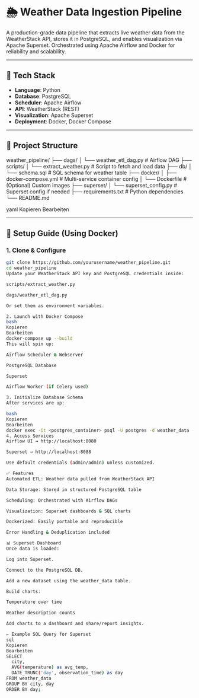 # 🌦️ Weather Data Ingestion Pipeline

A production-grade data pipeline that extracts live weather data from the WeatherStack API, stores it in PostgreSQL, and enables visualization via Apache Superset. Orchestrated using Apache Airflow and Docker for reliability and scalability.

---

## 🔧 Tech Stack

- **Language**: Python
- **Database**: PostgreSQL
- **Scheduler**: Apache Airflow
- **API**: WeatherStack (REST)
- **Visualization**: Apache Superset
- **Deployment**: Docker, Docker Compose

---

## 📁 Project Structure

weather_pipeline/
├── dags/
│ └── weather_etl_dag.py # Airflow DAG
├── scripts/
│ └── extract_weather.py # Script to fetch and load data
├── db/
│ └── schema.sql # SQL schema for weather table
├── docker/
│ ├── docker-compose.yml # Multi-service container config
│ └── Dockerfile # (Optional) Custom images
├── superset/
│ └── superset_config.py # Superset config if needed
├── requirements.txt # Python dependencies
└── README.md

yaml
Kopieren
Bearbeiten

---

## 🚀 Setup Guide (Using Docker)

### 1. Clone & Configure

```bash
git clone https://github.com/yourusername/weather_pipeline.git
cd weather_pipeline
Update your WeatherStack API key and PostgreSQL credentials inside:

scripts/extract_weather.py

dags/weather_etl_dag.py

Or set them as environment variables.

2. Launch with Docker Compose
bash
Kopieren
Bearbeiten
docker-compose up --build
This will spin up:

Airflow Scheduler & Webserver

PostgreSQL Database

Superset

Airflow Worker (if Celery used)

3. Initialize Database Schema
After services are up:

bash
Kopieren
Bearbeiten
docker exec -it <postgres_container> psql -U postgres -d weather_data -f /db/schema.sql
4. Access Services
Airflow UI → http://localhost:8080

Superset → http://localhost:8088

Use default credentials (admin/admin) unless customized.

✅ Features
Automated ETL: Weather data pulled from WeatherStack API

Data Storage: Stored in structured PostgreSQL table

Scheduling: Orchestrated with Airflow DAGs

Visualization: Superset dashboards & SQL charts

Dockerized: Easily portable and reproducible

Error Handling & Deduplication included

📊 Superset Dashboard
Once data is loaded:

Log into Superset.

Connect to the PostgreSQL DB.

Add a new dataset using the weather_data table.

Build charts:

Temperature over time

Weather description counts

Add charts to a dashboard and share/report insights.

✏️ Example SQL Query for Superset
sql
Kopieren
Bearbeiten
SELECT
  city,
  AVG(temperature) as avg_temp,
  DATE_TRUNC('day', observation_time) as day
FROM weather_data
GROUP BY city, day
ORDER BY day;